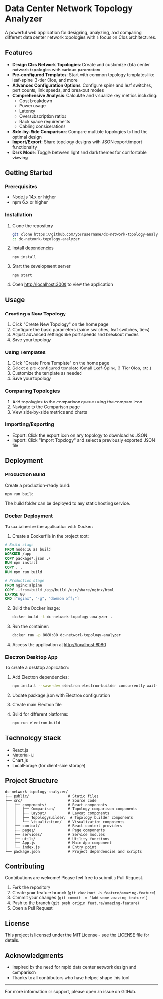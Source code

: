 # Data Center Network Topology Analyzer

A powerful web application for designing, analyzing, and comparing different data center network topologies with a focus on Clos architectures.

## Features

- **Design Clos Network Topologies**: Create and customize data center network topologies with various parameters
- **Pre-configured Templates**: Start with common topology templates like leaf-spine, 3-tier Clos, and more
- **Advanced Configuration Options**: Configure spine and leaf switches, port counts, link speeds, and breakout modes
- **Comprehensive Analysis**: Calculate and visualize key metrics including:
  - Cost breakdown
  - Power usage
  - Latency
  - Oversubscription ratios
  - Rack space requirements
  - Cabling considerations
- **Side-by-Side Comparison**: Compare multiple topologies to find the optimal design
- **Import/Export**: Share topology designs with JSON export/import functionality
- **Dark Mode**: Toggle between light and dark themes for comfortable viewing

## Getting Started

### Prerequisites

- Node.js 14.x or higher
- npm 6.x or higher

### Installation

1. Clone the repository
   ```bash
   git clone https://github.com/yourusername/dc-network-topology-analyzer.git
   cd dc-network-topology-analyzer
   ```

2. Install dependencies
   ```bash
   npm install
   ```

3. Start the development server
   ```bash
   npm start
   ```

4. Open [http://localhost:3000](http://localhost:3000) to view the application

## Usage

### Creating a New Topology

1. Click "Create New Topology" on the home page
2. Configure the basic parameters (spine switches, leaf switches, tiers)
3. Adjust advanced settings like port speeds and breakout modes
4. Save your topology

### Using Templates

1. Click "Create From Template" on the home page
2. Select a pre-configured template (Small Leaf-Spine, 3-Tier Clos, etc.)
3. Customize the template as needed
4. Save your topology

### Comparing Topologies

1. Add topologies to the comparison queue using the compare icon
2. Navigate to the Comparison page
3. View side-by-side metrics and charts

### Importing/Exporting

- Export: Click the export icon on any topology to download as JSON
- Import: Click "Import Topology" and select a previously exported JSON file

## Deployment

### Production Build

Create a production-ready build:

```bash
npm run build
```

The build folder can be deployed to any static hosting service.

### Docker Deployment

To containerize the application with Docker:

1. Create a Dockerfile in the project root:

```dockerfile
# Build stage
FROM node:16 as build
WORKDIR /app
COPY package*.json ./
RUN npm install
COPY . .
RUN npm run build

# Production stage
FROM nginx:alpine
COPY --from=build /app/build /usr/share/nginx/html
EXPOSE 80
CMD ["nginx", "-g", "daemon off;"]
```

2. Build the Docker image:
   ```bash
   docker build -t dc-network-topology-analyzer .
   ```

3. Run the container:
   ```bash
   docker run -p 8080:80 dc-network-topology-analyzer
   ```

4. Access the application at [http://localhost:8080](http://localhost:8080)

### Electron Desktop App

To create a desktop application:

1. Add Electron dependencies:
   ```bash
   npm install --save-dev electron electron-builder concurrently wait-on
   ```

2. Update package.json with Electron configuration
3. Create main Electron file
4. Build for different platforms:
   ```bash
   npm run electron-build
   ```

## Technology Stack

- React.js
- Material-UI
- Chart.js
- LocalForage (for client-side storage)

## Project Structure

```
dc-network-topology-analyzer/
├── public/                  # Static files
├── src/                     # Source code
│   ├── components/          # React components
│   │   ├── Comparison/      # Topology comparison components
│   │   ├── Layout/          # Layout components
│   │   ├── TopologyBuilder/  # Topology builder components
│   │   └── Visualization/   # Visualization components
│   ├── context/             # React context providers
│   ├── pages/               # Page components
│   ├── services/            # Service modules
│   ├── utils/               # Utility functions
│   ├── App.js               # Main App component
│   └── index.js             # Entry point
└── package.json             # Project dependencies and scripts
```

## Contributing

Contributions are welcome! Please feel free to submit a Pull Request.

1. Fork the repository
2. Create your feature branch (`git checkout -b feature/amazing-feature`)
3. Commit your changes (`git commit -m 'Add some amazing feature'`)
4. Push to the branch (`git push origin feature/amazing-feature`)
5. Open a Pull Request

## License

This project is licensed under the MIT License - see the LICENSE file for details.

## Acknowledgments

- Inspired by the need for rapid data center network design and comparison
- Thanks to all contributors who have helped shape this tool

---

For more information or support, please open an issue on GitHub.
